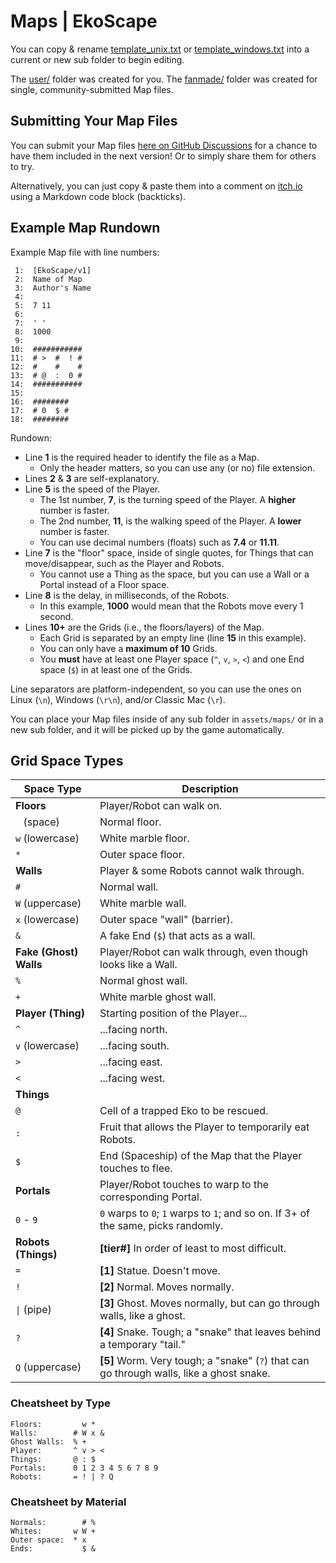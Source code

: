 # Maps | EkoScape #

You can copy & rename [template_unix.txt](template_unix.txt) or [template_windows.txt](template_windows.txt) into a current or new sub folder to begin editing.

The [user/](user/) folder was created for you. The [fanmade/](fanmade/) folder was created for single, community-submitted Map files.

## Submitting Your Map Files ##

You can submit your Map files [here on GitHub Discussions](https://github.com/esotericpig/EkoScape/discussions/1) for a chance to have them included in the next version! Or to simply share them for others to try.

Alternatively, you can just copy & paste them into a comment on [itch.io](https://esotericpig.itch.io/ekoscape) using a Markdown code block (backticks).

## Example Map Rundown ##

Example Map file with line numbers:

```
 1:  [EkoScape/v1]
 2:  Name of Map
 3:  Author's Name
 4:
 5:  7 11
 6:
 7:  ' '
 8:  1000
 9:
10:  ###########
11:  # >  #  ! #
12:  #    #    #
13:  # @  :  0 #
14:  ###########
15:
16:  ########
17:  # 0  $ #
18:  ########
```

Rundown:
- Line **1** is the required header to identify the file as a Map.
  - Only the header matters, so you can use any (or no) file extension.
- Lines **2** & **3** are self-explanatory.
- Line **5** is the speed of the Player.
  - The 1st number, **7**, is the turning speed of the Player. A **higher** number is faster.
  - The 2nd number, **11**, is the walking speed of the Player. A **lower** number is faster.
  - You can use decimal numbers (floats) such as **7.4** or **11.11**.
- Line **7** is the "floor" space, inside of single quotes, for Things that can move/disappear, such as the Player and Robots.
  - You cannot use a Thing as the space, but you can use a Wall or a Portal instead of a Floor space.
- Line **8** is the delay, in milliseconds, of the Robots.
  - In this example, **1000** would mean that the Robots move every 1 second.
- Lines **10+** are the Grids (i.e., the floors/layers) of the Map.
  - Each Grid is separated by an empty line (line **15** in this example).
  - You can only have a **maximum of 10** Grids.
  - You **must** have at least one Player space (`^`, `v`, `>`, `<`) and one End space (`$`) in at least one of the Grids.

Line separators are platform-independent, so you can use the ones on Linux (`\n`), Windows (`\r\n`), and/or Classic Mac (`\r`).

You can place your Map files inside of any sub folder in `assets/maps/` or in a new sub folder, and it will be picked up by the game automatically.

## Grid Space Types ##

| Space Type             | Description                                                                              |
|------------------------|------------------------------------------------------------------------------------------|
| **Floors**             | Player/Robot can walk on.                                                                |
| ` ` (space)            | Normal floor.                                                                            |
| `w` (lowercase)        | White marble floor.                                                                      |
| `*`                    | Outer space floor.                                                                       |
| **Walls**              | Player & some Robots cannot walk through.                                                |
| `#`                    | Normal wall.                                                                             |
| `W` (uppercase)        | White marble wall.                                                                       |
| `x` (lowercase)        | Outer space "wall" (barrier).                                                            |
| `&`                    | A fake End (`$`) that acts as a wall.                                                    |
| **Fake (Ghost) Walls** | Player/Robot can walk through, even though looks like a Wall.                            |
| `%`                    | Normal ghost wall.                                                                       |
| `+`                    | White marble ghost wall.                                                                 |
| **Player (Thing)**     | Starting position of the Player...                                                       |
| `^`                    | ...facing north.                                                                         |
| `v` (lowercase)        | ...facing south.                                                                         |
| `>`                    | ...facing east.                                                                          |
| `<`                    | ...facing west.                                                                          |
| **Things**             |                                                                                          |
| `@`                    | Cell of a trapped Eko to be rescued.                                                     |
| `:`                    | Fruit that allows the Player to temporarily eat Robots.                                  |
| `$`                    | End (Spaceship) of the Map that the Player touches to flee.                              |
| **Portals**            | Player/Robot touches to warp to the corresponding Portal.                                |
| `0` - `9`              | `0` warps to `0`; `1` warps to `1`; and so on. If 3+ of the same, picks randomly.        |
| **Robots (Things)**    | **[tier#]** In order of least to most difficult.                                         |
| `=`                    | **[1]** Statue. Doesn't move.                                                            |
| `!`                    | **[2]** Normal. Moves normally.                                                          |
| `\|` (pipe)            | **[3]** Ghost. Moves normally, but can go through walls, like a ghost.                   |
| `?`                    | **[4]** Snake. Tough; a "snake" that leaves behind a temporary "tail."                   |
| `Q` (uppercase)        | **[5]** Worm. Very tough; a "snake" (`?`) that can go through walls, like a ghost snake. |

### Cheatsheet by Type ###

```
Floors:         w *
Walls:        # W x &
Ghost Walls:  % +
Player:       ^ v > <
Things:       @ : $
Portals:      0 1 2 3 4 5 6 7 8 9
Robots:       = ! | ? Q
```

### Cheatsheet by Material ###

```
Normals:        # %
Whites:       w W +
Outer space:  * x
Ends:           $ &
```
